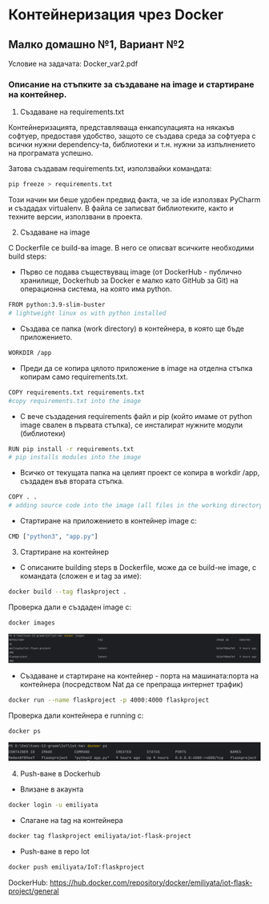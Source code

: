 # Контейнеризация чрез Docker
## Малко домашно №1, Вариант №2

Условие на задачата: Docker_var2.pdf

### Oписание на стъпките за създаване на image и стартиране на контейнер.

1. Създаване на requirements.txt

Контейнеризацията, представляваща енкапсулацията на някакъв софтуер, предоставя удобство,
защото се създава среда за софтуера с всички нужни dependency-tа, библиотеки и т.н. нужни за изпълнението
на програмата успешно.

Затова създавам requirements.txt, използвайки командата:
```bash
pip freeze > requirements.txt
```
Този начин ми беше удобен предвид факта, че за ide използвах PyCharm
и създадах virtualenv. В файла се записват библиотеките, както и техните версии, използвани в проекта.

2. Създаване на image

С Dockerfile се build-ва image. В него се описват всичките необходими build steps:  
- Първо се подава съществуващ image (от DockerHub - публично хранилище, Dockerhub за Docker е малко като GitHub за Git) на операционна система, на която има python.
```bash
FROM python:3.9-slim-buster
# lightweight linux os with python installed
```
- Създава се папка (work directory) в контейнера, в която ще бъде приложението.
```bash
WORKDIR /app
```
-  Преди да се копира цялото приложение в image на отделна стъпка копирам само requirements.txt.
```bash
COPY requirements.txt requirements.txt
#copy requirements.txt into the image
```
- С вече създадения requirements файл и pip (който имаме от python image свален в първата стъпка), се инсталират нужните модули (библиотеки)
```bash
RUN pip install -r requirements.txt
# pip installs modules into the image
```
- Всичко от текущата папка на целият проект се копира в workdir /app, създаден във втората стъпка.
```bash
COPY . .
# adding source code into the image (all files in the working directory)
```
- Стартиране на приложението в контейнер image с:
```bash
CMD ["python3", "app.py"]
```
3. Стартиране на контейнер

- С описаните building steps в Dockerfile, може да се build-не image, с командата (сложен е и tag за име):
```bash
docker build --tag flaskproject .    
```
Проверка дали е създаден image с:
```bash
docker images 
```
![img_1.png](images/img_1.png)
- Създаване и стартиране на контейнер - порта на машината:порта на контейнера (посредством Nat да се препраща интернет трафик)
```bash
docker run --name flaskproject -p 4000:4000 flaskproject
```
Проверка дали контейнера е running с:
```bash
docker ps
```
![img.png](images/img.png)

4. Push-ване в Dockerhub

- Влизане в акаунта 
```bash
docker login -u emiliyata        
```
- Слагане на tag на контейнера
```bash
docker tag flaskproject emiliyata/iot-flask-project
``` 
- Push-ване в repo Iot
```bash
docker push emiliyata/IoT:flaskproject  
```

DockerHub: https://hub.docker.com/repository/docker/emiliyata/iot-flask-project/general
